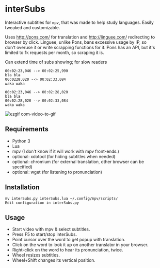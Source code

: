 interSubs
=========

Interactive subtitles for `mpv`, that was made to help study languages. Easily tweaked and customizable.

Uses http://pons.com/ for translation and http://linguee.com/ redirecting to browser by click.
Linguee, unlike Pons, bans excessive usage by IP, so don't overuse it or write scrapping functions for it.
Pons has an API, but it's limited to 1k requests per month, so scraping it is.

Can extend time of subs showing; for slow readers
    
    00:02:23,046 --> 00:02:25,990
    bla bla
    00:0228,020 --> 00:02:33,084
    waka waka
    
    00:02:23,046 --> 00:02:28,020
    bla bla
    00:02:28,020 --> 00:02:33,084
    waka waka


![ezgif com-video-to-gif](https://cloud.githubusercontent.com/assets/10230453/22852882/683b508e-f04f-11e6-87d0-7477164a1709.gif)

Requirements
------------
   - Python 3
   - Lua
   - mpv (I don't know if it will work with mpv front-ends.)
   - optional: xdotool (for hiding subtitles when needed) 
   - optional: chromium (for external translation, other browser can be specified)
   - optional: wget (for listening to pronunciation)

Installation
------------
```
mv interSubs.py interSubs.lua ~/.config/mpv/scripts/
Edit configuration in interSubs.py
```
Usage
-----
- Start video with mpv & select subtitles.
- Press F5 to start/stop interSubs.
- Point cursor over the word to get popup with translation.
- Click on the word to look it up on another translator in your browser.
- Right-click on the word to hear its pronunciation, twice.
- Wheel resizes subtitles.
- Wheel+Shift changes its vertical position.
